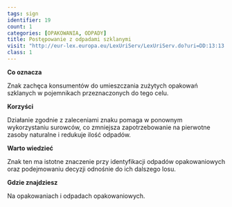 ```yaml
---
tags: sign
identifier: 19 
count: 1
categories: [OPAKOWANIA, ODPADY]
title: Postępowanie z odpadami szklanymi
visit: "http://eur-lex.europa.eu/LexUriServ/LexUriServ.do?uri=DD:13:13:31994L0062:PL:PDF"
class: 1
---
```

**Co oznacza**

Znak zachęca konsumentów do umieszczania zużytych opakowań szklanych w pojemnikach przeznaczonych do tego celu.

**Korzyści**

Działanie zgodnie z zaleceniami znaku pomaga w ponownym wykorzystaniu surowców, co zmniejsza zapotrzebowanie na pierwotne zasoby naturalne i redukuje ilość odpadów.

**Warto wiedzieć**

Znak ten ma istotne znaczenie przy identyfikacji odpadów opakowaniowych oraz podejmowaniu decyzji odnośnie do ich dalszego losu.

**Gdzie znajdziesz**

Na opakowaniach i odpadach opakowaniowych.

